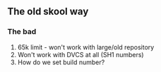 ## The old skool way
### The bad

1. 65k limit - won't work with large/old repository
1. Won't work with DVCS at all (SH1 numbers)
1. How do we set build number?